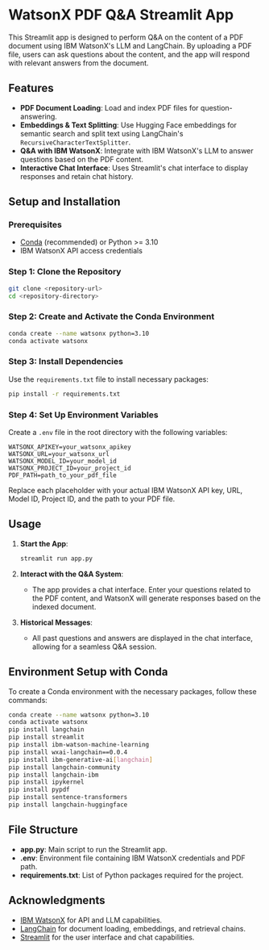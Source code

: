 # WatsonX PDF Q&A Streamlit App

This Streamlit app is designed to perform Q&A on the content of a PDF document using IBM WatsonX's LLM and LangChain. By uploading a PDF file, users can ask questions about the content, and the app will respond with relevant answers from the document.

## Features

- **PDF Document Loading**: Load and index PDF files for question-answering.
- **Embeddings & Text Splitting**: Use Hugging Face embeddings for semantic search and split text using LangChain's `RecursiveCharacterTextSplitter`.
- **Q&A with IBM WatsonX**: Integrate with IBM WatsonX's LLM to answer questions based on the PDF content.
- **Interactive Chat Interface**: Uses Streamlit's chat interface to display responses and retain chat history.

## Setup and Installation

### Prerequisites

- [Conda](https://docs.conda.io/en/latest/miniconda.html) (recommended) or Python >= 3.10
- IBM WatsonX API access credentials

### Step 1: Clone the Repository

```bash
git clone <repository-url>
cd <repository-directory>
```

### Step 2: Create and Activate the Conda Environment

```bash
conda create --name watsonx python=3.10
conda activate watsonx
```

### Step 3: Install Dependencies

Use the `requirements.txt` file to install necessary packages:

```bash
pip install -r requirements.txt
```

### Step 4: Set Up Environment Variables

Create a `.env` file in the root directory with the following variables:

```plaintext
WATSONX_APIKEY=your_watsonx_apikey
WATSONX_URL=your_watsonx_url
WATSONX_MODEL_ID=your_model_id
WATSONX_PROJECT_ID=your_project_id
PDF_PATH=path_to_your_pdf_file
```

Replace each placeholder with your actual IBM WatsonX API key, URL, Model ID, Project ID, and the path to your PDF file.

## Usage

1. **Start the App**:

   ```bash
   streamlit run app.py
   ```

2. **Interact with the Q&A System**:
   - The app provides a chat interface. Enter your questions related to the PDF content, and WatsonX will generate responses based on the indexed document.

3. **Historical Messages**:
   - All past questions and answers are displayed in the chat interface, allowing for a seamless Q&A session.

## Environment Setup with Conda

To create a Conda environment with the necessary packages, follow these commands:

```bash
conda create --name watsonx python=3.10
conda activate watsonx
pip install langchain
pip install streamlit
pip install ibm-watson-machine-learning
pip install wxai-langchain==0.0.4
pip install ibm-generative-ai[langchain]
pip install langchain-community
pip install langchain-ibm
pip install ipykernel
pip install pypdf
pip install sentence-transformers
pip install langchain-huggingface
```

## File Structure

- **app.py**: Main script to run the Streamlit app.
- **.env**: Environment file containing IBM WatsonX credentials and PDF path.
- **requirements.txt**: List of Python packages required for the project.

## Acknowledgments

- [IBM WatsonX](https://www.ibm.com/cloud/watsonx) for API and LLM capabilities.
- [LangChain](https://github.com/hwchase17/langchain) for document loading, embeddings, and retrieval chains.
- [Streamlit](https://streamlit.io/) for the user interface and chat capabilities.
